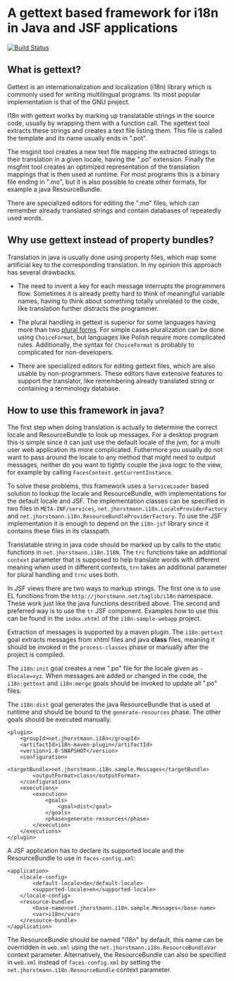 A gettext based framework for i18n in Java and JSF applications
===============================================================


[![Build Status](https://travis-ci.org/jhorstmann/i18n.svg?branch=master)](https://travis-ci.org/jhorstmann/i18n)


What is gettext?
----------------

Gettext is an internationalization and localization (i18n) library which is
commonly used for writing multilingual programs. Its most popular
implementation is that of the GNU project.

I18n with gettext works by marking up translatable strings in the source code,
usually by wrapping them with a function call. The xgettext tool extracts these
strings and creates a text file listing them. This file is called the template
and its name usually ends in ".pot".

The msginit tool creates a new text file mapping the extracted strings to their
translation in a given locale, having the ".po" extension. Finally the msgfmt
tool creates an optimized representation of the translation mappings that is
then used at runtime. For most programs this is a binary file ending in ".mo",
but it is also possible to create other formats, for example a java
ResourceBundle.

There are specialized editors for editing the ".mo" files, which can remember
already translated strings and contain databases of repeatedly used words.

Why use gettext instead of property bundles?
--------------------------------------------

Translation in java is usually done using property files, which map some
artificial key to the corresponding translation. In my opinion this approach
has several drawbacks.

  * The need to invent a key for each message interrupts the programmers flow.
    Sometimes it is already pretty hard to think of meaningful variable names,
    having to think about something totally unrelated to the code, like
    translation further distracts the programmer.

  * The plural handling in gettext is superior for some languages having more
    than two [plural forms][1]. For simple cases pluralization can be done using
    `ChoiceFormat`, but languages like Polish require more complicated rules.
    Additionally, the syntax for `ChoiceFormat` is probably to complicated for
    non-developers.

  * There are specialized editors for editing gettext files, which are also
    usable by non-programmers. These editors have extensive features to support
    the translator, like remembering already translated string or containing a
    terminology database.

 [1]: http://www.gnu.org/savannah-checkouts/gnu/gettext/manual/html_node/Plural-forms.html

How to use this framework in java?
----------------------------------

The first step when doing translation is actually to determine the correct
locale and ResourceBundle to look up messages. For a desktop program this is
simple since it can just use the default locale of the jvm, for a multi user
web application its more complicated. Futhermore you usually do not want to
pass around the locale to any method that might need to output messages,
neither do you want to tightly couple the java logic to the view, for example
by calling `FacesContext.getCurrentInstance`.

To solve these problems, this framework uses a `ServiceLoader` based solution
to lookup the locale and ResourceBundle, with implementations for the default
locale and JSF. The implementation classes can be specified in two files in
`META-INF/services`, `net.jhorstmann.i18n.LocaleProviderFactory` and
`net.jhorstmann.i18n.ResourceBundleProviderFactory`. To use the JSF
implementation it is enough to depend on the `i18n-jsf` library since it
contains these files in its classpath.

Translatable string in java code should be marked up by calls to the static
functions in `net.jhorstmann.i18n.I18N`. The `trc` functions take an additional
`context` parameter that is supposed to help translate words with different
meaning when used in different contexts, `trn` takes an additional parameter
for plural handling and `trnc` uses both.

In JSF views there are two ways to markup strings. The first one is to use EL
functions from the `http://jhorstmann.net/taglib/i18n` namespace. These work
just like the java functions described above. The second and preferred way is
to use the `tr` JSF component. Examples how to use this can be found in the
`index.xhtml` of the `i18n-sample-webapp` project.

Extraction of messages is supported by a maven plugin. The `i18n:gettext` goal
extracts messages from xhtml files and java **class** files, meaning it should
be invoked in the `process-classes` phase or manually after the project is
compiled.

The `i18n:init` goal creates a new ".po" file for the locale given as
`-Dlocale=xyz`. When messages are added or changed in the code, the
`i18n:gettext` and `i18n:merge` goals should be invoked to update all ".po"
files.

The `i18n:dist` goal generates the java ResourceBundle that is used at runtime
and should be bound to the `generate-resources` phase. The other goals should
be executed manually.

    <plugin>
        <groupId>net.jhorstmann.i18n</groupId>
        <artifactId>i18n-maven-plugin</artifactId>
        <version>1.0-SNAPSHOT</version>
        <configuration>
            <targetBundle>net.jhorstmann.i18n.sample.Messages</targetBundle>
            <outputFormat>class</outputFormat>
        </configuration>
        <executions>
            <execution>
                <goals>
                    <goal>dist</goal>
                </goals>
                <phase>generate-resources</phase>
            </execution>
        </executions>
    </plugin>

A JSF application has to declare its supported locale and the ResourceBundle to
use in `faces-config.xml`:

    <application>
        <locale-config>
            <default-locale>de</default-locale>
            <supported-locale>en</supported-locale>
        </locale-config>
        <resource-bundle>
            <base-name>net.jhorstmann.i18n.sample.Messages</base-name>
            <var>i18n</var>
        </resource-bundle>
    </application>

The ResourceBundle should be named "i18n" by default, this name can be
overridden in `web.xml` using the `net.jhorstmann.i18n.ResourceBundleVar`
context parameter. Alternatively, the ResourceBundle can also be specified in
`web.xml` instead of `faces-config.xml` by setting the
`net.jhorstmann.i18n.ResourceBundle` context parameter.


